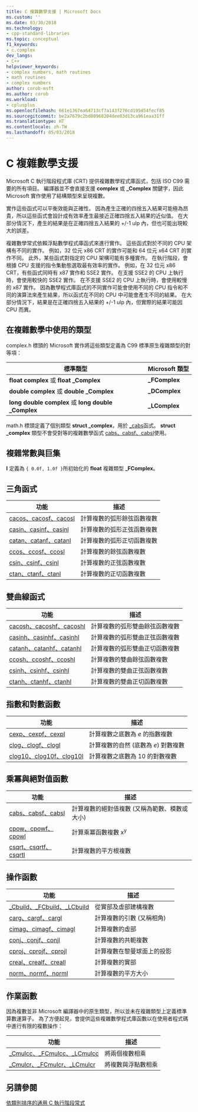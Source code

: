 ```yaml
---
title: C 複雜數學支援 | Microsoft Docs
ms.custom: ''
ms.date: 03/30/2018
ms.technology:
- cpp-standard-libraries
ms.topic: conceptual
f1_keywords:
- c.complex
dev_langs:
- C++
helpviewer_keywords:
- complex numbers, math routines
- math routines
- complex numbers
author: corob-msft
ms.author: corob
ms.workload:
- cplusplus
ms.openlocfilehash: 661e1367ea64713cf7a143f276cd195d54fecf85
ms.sourcegitcommit: be2a7679c2bd80968204dee03d13ca961eaa31ff
ms.translationtype: HT
ms.contentlocale: zh-TW
ms.lasthandoff: 05/03/2018
---
```

# <a name="c-complex-math-support"></a>C 複雜數學支援

Microsoft C 執行階段程式庫 (CRT) 提供複雜數學程式庫函式，包括 ISO C99 需要的所有項目。 編譯器並不會直接支援 **complex** 或 **_Complex** 關鍵字，因此 Microsoft 實作使用了結構類型來呈現複數。

實作這些函式可以平衡效能與正確性。 因為產生正確的四捨五入結果可能極為昂貴，所以這些函式會設計成有效率產生最接近正確四捨五入結果的近似值。 在大部分情況下，產生的結果是在正確四捨五入結果的 +/-1 ulp 內，但也可能出現較大的誤差。

複雜數學常式依賴浮點數學程式庫函式來進行實作。 這些函式對於不同的 CPU 架構有不同的實作。 例如，32 位元 x86 CRT 的實作可能和 64 位元 x64 CRT 的實作不同。 此外，某些函式對指定的 CPU 架構可能有多種實作。 在執行階段，會根據 CPU 支援的指令集動態選取最有效率的實作。 例如，在 32 位元 x86 CRT，有些函式同時有 x87 實作和 SSE2 實作。 在支援 SSE2 的 CPU 上執行時，會使用較快的 SSE2 實作。 在不支援 SSE2 的 CPU 上執行時，會使用較慢的 x87 實作。 因為數學程式庫函式的不同實作可能會使用不同的 CPU 指令和不同的演算法來產生結果，所以函式在不同的 CPU 中可能會產生不同的結果。 在大部分情況下，結果是在正確四捨五入結果的 +/-1 ulp 內，但實際的結果可能因 CPU 而異。

## <a name="types-used-in-complex-math"></a>在複雜數學中使用的類型

complex.h 標頭的 Microsoft 實作將這些類型定義為 C99 標準原生複雜類型的對等項：

|標準類型|Microsoft 類型|
|-|-|
|**float complex** 或 **float _Complex**|**_FComplex**|
|**double complex** 或 **double _Complex**|**_DComplex**|
|**long double complex** 或 **long double _Complex**|**_LComplex**|

math.h 標頭定義了個別類型 **struct _complex**，用於 [_cabs](../c-runtime-library/reference/cabs.md)函式。 **struct _complex** 類型不會受對等的複雜數學函式 [cabs、cabsf、cabsl](../c-runtime-library/reference/cabs-cabsf-cabsl.md)使用。

## <a name="complex-constants-and-macros"></a>複雜常數與巨集

**I** 定義為 `{ 0.0f, 1.0f }`所初始化的 **float** 複雜類型 **_FComplex**。

## <a name="trigonometric-functions"></a>三角函式

|功能|描述|
|-|-|
|[cacos、cacosf、cacosl](../c-runtime-library/reference/cacos-cacosf-cacosl.md)|計算複數的弧形餘弦函數複數|
|[casin、casinf、casinl](../c-runtime-library/reference/casin-casinf-casinl.md)|計算複數的弧形正弦函數複數|
|[catan、catanf、catanl](../c-runtime-library/reference/catan-catanf-catanl.md)|計算複數的弧形正切函數複數|
|[ccos、ccosf、ccosl](../c-runtime-library/reference/ccos-ccosf-ccosl.md)|計算複數的餘弦函數複數|
|[csin、csinf、csinl](../c-runtime-library/reference/csin-csinf-csinl.md)|計算複數的正弦函數複數|
|[ctan、ctanf、ctanl](../c-runtime-library/reference/ctan-ctanf-ctanl.md)|計算複數的正切函數複數|

## <a name="hyperbolic-functions"></a>雙曲線函式

|功能|描述|
|-|-|
|[cacosh、cacoshf、cacoshl](../c-runtime-library/reference/cacosh-cacoshf-cacoshl.md)|計算複數的弧形雙曲餘弦函數複數|
|[casinh、casinhf、casinhl](../c-runtime-library/reference/casinh-casinhf-casinhl.md)|計算複數的弧形雙曲正弦函數複數|
|[catanh、catanhf、catanhl](../c-runtime-library/reference/catanh-catanhf-catanhl.md)|計算複數的弧形雙曲正切函數複數|
|[ccosh、ccoshf、ccoshl](../c-runtime-library/reference/ccosh-ccoshf-ccoshl.md)|計算複數的雙曲餘弦函數複數|
|[csinh、csinhf、csinhl](../c-runtime-library/reference/csinh-csinhf-csinhl.md)|計算複數的雙曲正弦函數複數|
|[ctanh、ctanhf、ctanhl](../c-runtime-library/reference/ctanh-ctanhf-ctanhl.md)|計算複數的雙曲正切函數複數|

## <a name="exponential-and-logarithmic-functions"></a>指數和對數函數

|功能|描述|
|-|-|
|[cexp、cexpf、cexpl](../c-runtime-library/reference/cexp-cexpf-cexpl.md)|計算複數之底數為 *e* 的指數複數|
|[clog、clogf、clogl](../c-runtime-library/reference/clog-clogf-clogl.md)|計算複數的自然 (底數為 *e*) 對數複數|
|[clog10、clog10f、clog10l](../c-runtime-library/reference/clog10-clog10f-clog10l.md)|計算複數之底數為 10 的對數複數|

## <a name="power-and-absolute-value-functions"></a>乘冪與絕對值函數

|功能|描述|
|-|-|
|[cabs、cabsf、cabsl](../c-runtime-library/reference/cabs-cabsf-cabsl.md)|計算複數的絕對值複數 (又稱為範數、模數或大小)|
|[cpow、cpowf、cpowl](../c-runtime-library/reference/cpow-cpowf-cpowl.md)|計算乘冪函數複數 x<sup>y</sup>|
|[csqrt、csqrtf、csqrtl](../c-runtime-library/reference/csqrt-csqrtf-csqrtl.md)|計算複數的平方根複數|

## <a name="manipulation-functions"></a>操作函數

|功能|描述|
|-|-|
|[_Cbuild、_FCbuild、_LCbuild](../c-runtime-library/reference/cbuild-fcbuild-lcbuild.md)|從實部及虛部建構複數|
|[carg、cargf、cargl](../c-runtime-library/reference/carg-cargf-cargl.md)|計算複數的引數 (又稱相角)|
|[cimag、cimagf、cimagl](../c-runtime-library/reference/cimag-cimagf-cimagl.md)|計算複數的虛部|
|[conj、conjf、conjl](../c-runtime-library/reference/conj-conjf-conjl.md)|計算複數的共軛複數|
|[cproj、cprojf、cprojl](../c-runtime-library/reference/cproj-cprojf-cprojl.md)|計算複數在黎曼球面上的投影|
|[creal、crealf、creall](../c-runtime-library/reference/creal-crealf-creall.md)|計算複數的實部|
|[norm、normf、norml](../c-runtime-library/reference/norm-normf-norml1.md)|計算複數的平方大小|

## <a name="operation-functions"></a>作業函數

因為複數並非 Microsoft 編譯器中的原生類型，所以並未在複雜類型上定義標準算數運算子。 為了方便起見，會提供這些複雜數學程式庫函數以在使用者程式碼中進行有限的複數操作：

|功能|描述|
|-|-|
|[_Cmulcc、_FCmulcc、_LCmulcc](../c-runtime-library/reference/cmulcc-fcmulcc-lcmulcc.md)|將兩個複數相乘|
|[_Cmulcr、_FCmulcr、_LCmulcr](../c-runtime-library/reference/cmulcr-fcmulcr-lcmulcr.md)|將複數與浮點數相乘|

## <a name="see-also"></a>另請參閱

[依類別排序的通用 C 執行階段常式](../c-runtime-library/run-time-routines-by-category.md)<br/>
